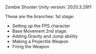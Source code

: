 Zombie Shooter 
Unity version: 2020.3.29f1

These are the branches:
1st stage:
- Setting up the FPS character
- Base Movement
2nd stage:
- Adding Gravity and Jump abiility
- Making a Projectile Weapon
- Firing the Weapon